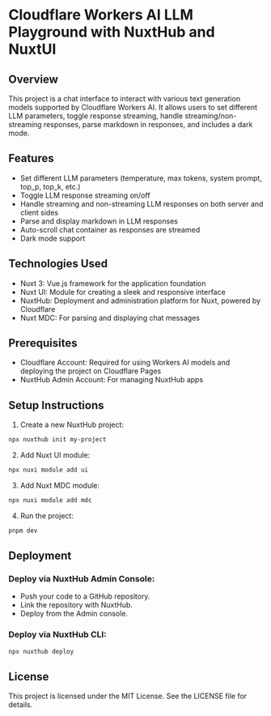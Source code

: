 # Cloudflare Workers AI LLM Playground with NuxtHub and NuxtUI

## Overview

This project is a chat interface to interact with various text generation models supported by Cloudflare Workers AI. It allows users to set different LLM parameters, toggle response streaming, handle streaming/non-streaming responses, parse markdown in responses, and includes a dark mode.

## Features

* Set different LLM parameters (temperature, max tokens, system prompt, top_p, top_k, etc.)
* Toggle LLM response streaming on/off
* Handle streaming and non-streaming LLM responses on both server and client sides
* Parse and display markdown in LLM responses
* Auto-scroll chat container as responses are streamed
* Dark mode support

## Technologies Used

* Nuxt 3: Vue.js framework for the application foundation
* Nuxt UI: Module for creating a sleek and responsive interface
* NuxtHub: Deployment and administration platform for Nuxt, powered by Cloudflare
* Nuxt MDC: For parsing and displaying chat messages

## Prerequisites

* Cloudflare Account: Required for using Workers AI models and deploying the project on Cloudflare Pages
* NuxtHub Admin Account: For managing NuxtHub apps

## Setup Instructions

1. Create a new NuxtHub project:

```bash
npx nuxthub init my-project
```

2. Add Nuxt UI module:

```bash
npx nuxi module add ui
```

3. Add Nuxt MDC module:

```bash
npx nuxi module add mdc
```

4. Run the project:

```bash
pnpm dev
```

## Deployment

### Deploy via NuxtHub Admin Console:

* Push your code to a GitHub repository.
* Link the repository with NuxtHub.
* Deploy from the Admin console.
  
### Deploy via NuxtHub CLI:

```bash
npx nuxthub deploy
```

## License

This project is licensed under the MIT License. See the LICENSE file for details.